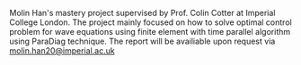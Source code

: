 Molin Han's mastery project supervised by Prof. Colin Cotter at Imperial College London. The project mainly focused on how to solve optimal control problem for wave equations using finite element with time parallel algorithm using ParaDiag technique.
The report will be availiable upon request via molin.han20@imperial.ac.uk
